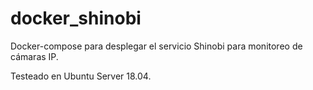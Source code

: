 # docker_shinobi

Docker-compose para desplegar el servicio Shinobi para monitoreo de cámaras IP. 

Testeado en Ubuntu Server 18.04.
